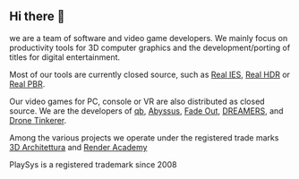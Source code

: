 ## Hi there 👋

we are a team of software and video game developers. We mainly focus on productivity tools for 3D computer graphics and the development/porting of titles for digital entertainment.

Most of our tools are currently closed source, such as [Real IES](https://www.real-ies.com), [Real HDR](https://www.real-hdr.com) or [Real PBR](https://www.real-pbr.com).

Our video games for PC, console or VR are also distributed as closed source. We are the developers of [qb](https://www.qb-game.com), [Abyssus](https://www.abyssus-vr.com), [Fade Out](https://www.virtual-reality-escape-room.com), [DREAMERS](https://www.dreamers-game.com), and [Drone Tinkerer](https://www.drone-tinkerer.com).

Among the various projects we operate under the registered trade marks [3D Architettura](https://www.3darchitettura.com) and [Render Academy](https://www.renderacademy.com)

PlaySys is a registered trademark since 2008

<!--

**Here are some ideas to get you started:**

🙋‍♀️ A short introduction - what is your organization all about?
🌈 Contribution guidelines - how can the community get involved?
👩‍💻 Useful resources - where can the community find your docs? Is there anything else the community should know?
🍿 Fun facts - what does your team eat for breakfast?
🧙 Remember, you can do mighty things with the power of [Markdown](https://docs.github.com/github/writing-on-github/getting-started-with-writing-and-formatting-on-github/basic-writing-and-formatting-syntax)
-->
